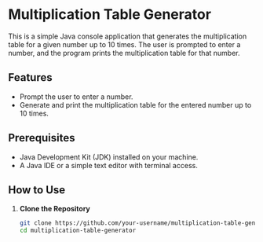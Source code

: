 # Multiplication Table Generator

This is a simple Java console application that generates the multiplication table for a given number up to 10 times. The user is prompted to enter a number, and the program prints the multiplication table for that number.

## Features

- Prompt the user to enter a number.
- Generate and print the multiplication table for the entered number up to 10 times.

## Prerequisites

- Java Development Kit (JDK) installed on your machine.
- A Java IDE or a simple text editor with terminal access.

## How to Use

1. **Clone the Repository**
   ```bash
   git clone https://github.com/your-username/multiplication-table-generator.git
   cd multiplication-table-generator
